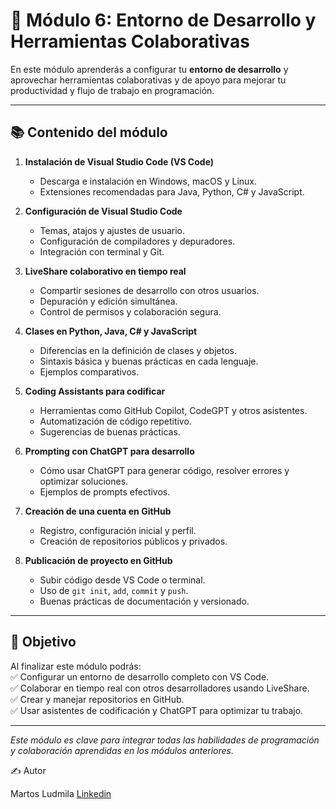 # 📘 Módulo 6: Entorno de Desarrollo y Herramientas Colaborativas

En este módulo aprenderás a configurar tu **entorno de desarrollo** y aprovechar herramientas colaborativas y de apoyo para mejorar tu productividad y flujo de trabajo en programación.

---

## 📚 Contenido del módulo

1. **Instalación de Visual Studio Code (VS Code)**  
   - Descarga e instalación en Windows, macOS y Linux.  
   - Extensiones recomendadas para Java, Python, C# y JavaScript.

2. **Configuración de Visual Studio Code**  
   - Temas, atajos y ajustes de usuario.  
   - Configuración de compiladores y depuradores.  
   - Integración con terminal y Git.

3. **LiveShare colaborativo en tiempo real**  
   - Compartir sesiones de desarrollo con otros usuarios.  
   - Depuración y edición simultánea.  
   - Control de permisos y colaboración segura.

4. **Clases en Python, Java, C# y JavaScript**  
   - Diferencias en la definición de clases y objetos.  
   - Sintaxis básica y buenas prácticas en cada lenguaje.  
   - Ejemplos comparativos.

5. **Coding Assistants para codificar**  
   - Herramientas como GitHub Copilot, CodeGPT y otros asistentes.  
   - Automatización de código repetitivo.  
   - Sugerencias de buenas prácticas.

6. **Prompting con ChatGPT para desarrollo**  
   - Cómo usar ChatGPT para generar código, resolver errores y optimizar soluciones.  
   - Ejemplos de prompts efectivos.

7. **Creación de una cuenta en GitHub**  
   - Registro, configuración inicial y perfil.  
   - Creación de repositorios públicos y privados.  

8. **Publicación de proyecto en GitHub**  
   - Subir código desde VS Code o terminal.  
   - Uso de `git init`, `add`, `commit` y `push`.  
   - Buenas prácticas de documentación y versionado.

---

## 🎯 Objetivo
Al finalizar este módulo podrás:  
✅ Configurar un entorno de desarrollo completo con VS Code.  
✅ Colaborar en tiempo real con otros desarrolladores usando LiveShare.  
✅ Crear y manejar repositorios en GitHub.  
✅ Usar asistentes de codificación y ChatGPT para optimizar tu trabajo.  

---

*Este módulo es clave para integrar todas las habilidades de programación y colaboración aprendidas en los módulos anteriores.*

✍️ Autor

Martos Ludmila  [Linkedin](https://www.linkedin.com/in/ludmimar89/)

